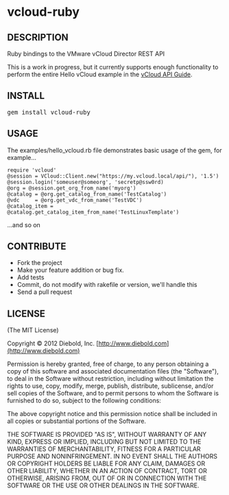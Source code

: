vcloud-ruby
===========

DESCRIPTION
-----------

Ruby bindings to the VMware vCloud Director REST API

This is a work in progress, but it currently supports enough functionality to perform the entire Hello vCloud example in the [vCloud API Guide](http://www.vmware.com/pdf/vcd_15_api_guide.pdf).


INSTALL
-------

<pre>gem install vcloud-ruby</pre>


USAGE
-----

The examples/hello_vcloud.rb file demonstrates basic usage of the gem, for example...

```
require 'vcloud'
@session = VCloud::Client.new("https://my.vcloud.local/api/"), '1.5')
@session.login('someuser@someorg', 'secretp@ssw0rd)
@org = @session.get_org_from_name('myorg')
@catalog = @org.get_catalog_from_name('TestCatalog')
@vdc     = @org.get_vdc_from_name('TestVDC')
@catalog_item = @catalog.get_catalog_item_from_name('TestLinuxTemplate')
```

...and so on

CONTRIBUTE
----------
* Fork the project
* Make your feature addition or bug fix.
* Add tests
* Commit, do not modify with rakefile or version, we'll handle this
* Send a pull request

LICENSE
-------
(The MIT License)

Copyright © 2012 Diebold, Inc. [http://www.diebold.com](http://www.diebold.com)

Permission is hereby granted, free of charge, to any person obtaining a copy of this software and associated documentation files (the "Software"), to deal in the Software without restriction, including without limitation the rights to use, copy, modify, merge, publish, distribute, sublicense, and/or sell copies of the Software, and to permit persons to whom the Software is furnished to do so, subject to the following conditions:

The above copyright notice and this permission notice shall be included in all copies or substantial portions of the Software.

THE SOFTWARE IS PROVIDED "AS IS", WITHOUT WARRANTY OF ANY KIND, EXPRESS OR IMPLIED, INCLUDING BUT NOT LIMITED TO THE WARRANTIES OF MERCHANTABILITY, FITNESS FOR A PARTICULAR PURPOSE AND NONINFRINGEMENT. IN NO EVENT SHALL THE AUTHORS OR COPYRIGHT HOLDERS BE LIABLE FOR ANY CLAIM, DAMAGES OR OTHER LIABILITY, WHETHER IN AN ACTION OF CONTRACT, TORT OR OTHERWISE, ARISING FROM, OUT OF OR IN CONNECTION WITH THE SOFTWARE OR THE USE OR OTHER DEALINGS IN THE SOFTWARE.